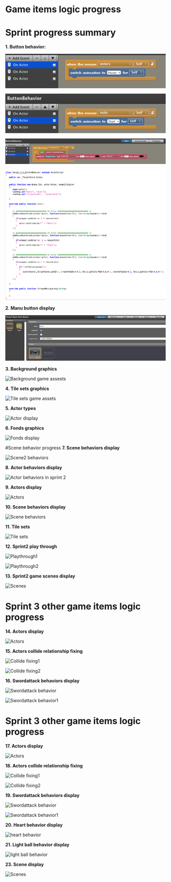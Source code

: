 # Game items logic progress

# Sprint progress summary

**1. Button behavior:**

![Button behavior1](Buttonbehaviorscene11.png)

![Button behavior2](Buttonbehaviorscene12.png)

![Button behavior3](Buttonbehaviorscene13.png)

![Button behavior code view](Buttonbehaviorcodeview.png)

**2. Manu button display**

![Manu button display](Manuebuttonscene1.png)

**3. Background graphics**

![Background game assests](Backgroundsscene1.png)

**4. Tile sets graphics**

![Tile sets game assets](Tilesetsscene1.png)

**5. Actor types**

![Actor display](Actortypescene1.png)

**6. Fonds graphics**

![Fonds display](Fondsscene1.png)

#Scene behavior progress
**7. Scene behaviors display**

![Scene2 behaviors](Scene2scenebehaviors.png)

**8. Actor behaviors display**

![Actor behaviors in sprint 2](Scene2Actorbehaviors.png)

**9. Actors display**

![Actors](Scene2actorplayers.png)

**10. Scene behaviors display**

![Scene behaviors](Scene2scenebehaviors.png)

**11. Tile sets**

![Tile sets](Scenetilesets.png)

**12. Sprint2 play through**

![Playthrough1](Scene2playthrough.png)

![Playthrough2](Scene2Scenes1.png)

**13. Sprint2 game scenes display**

![Scenes](Scene2Scenes.png)

# Sprint 3 other game items logic progress

**14. Actors display**

![Actors](Scene3Actortypes.png)

**15. Actors collide relationship fixing**

![Collide fixing1](Scene3colliideissuefixing1.png)

![Collide fixing2](Scene3collideissuefixing2.png)

**16. Swordattack behaviors display**

![Swordattack behavior](Scene3Swordattackbehavior.png)

![Swordattack behavior1](Scene3swordattackbehavior1.png)

# Sprint 3 other game items logic progress

**17. Actors display**

![Actors](Scene3Actortypes.png)

**18. Actors collide relationship fixing**

![Collide fixing1](Scene3colliideissuefixing1.png)

![Collide fixing2](Scene3collideissuefixing2.png)

**19. Swordattack behaviors display**

![Swordattack behavior](Scene3Swordattackbehavior.png)

![Swordattack behavior1](Scene3swordattackbehavior1.png)

**20. Heart behavior display**

![heart behavior](Scene3heartbehavior.png)

**21. Light ball behavior display**

![light ball behavior](Scene3lightballbehavior.png)

**23. Scene display**

![Scenes](Scene3scenes.png)
